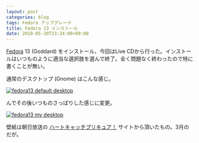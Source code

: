 ```yaml
---
layout: post
categories: blog
tags: Fedora アップグレード
title: Fedora 13 インストール
date: 2010-05-30T23:24:00+09:00
---
```



[Fedora] 13 (Goddard) をインストール、今回はLive CDから行った。インストールはいつものように適当な選択肢を選んで終了。全く問題なく終わったので特に書くことが無い。

<!-- more -->

通常のデスクトップ (Gnome) はこんな感じ。

[![fedora13 default desktop]][fedora13 default desktop link]


んでその後いつものさっぱりした感じに変更。

[![fedora13 my desktop]][fedora13 my desktop link]


壁紙は朝日放送の [ハートキャッチプリキュア！] サイトから頂いたもの。3月のだが。



[Fedora]: http://fedoraproject.org/
[ハートキャッチプリキュア！]: http://asahi.co.jp/precure/

[fedora13 default desktop]: https://lh3.googleusercontent.com/acZ9wDyliNC9w8uHpizbKH9_Ae0gQ84snQ_E5ae8k11MGwoDogqn_8CPSycKWOUhKzqALxEXRqicz_YD-31dl83fD3LaMShaYULmFybwdVi3gQFLiGOkIZz_pAuq2Xys7F5Pr9IYvg=w600
[fedora13 default desktop link]: https://photos.google.com/share/AF1QipPlaCVV2mi6zjU5UbJFYqYqK73ZKyJl_VUdqxUI2TPI9hnjSj45SwrSHg8L3Vb5kw/photo/AF1QipPC5kAREj_jYX02ErdFD0XEv_SoRhFDKW8BrkZW?key=N0pOUGxmdXN3WlROdFRDQl9CZEtXSVVwYzF1QkFB

[fedora13 my desktop]: https://lh3.googleusercontent.com/0Ej4BADHLoBCZkqm_Cq2LfDuxolbmDGajDuRTu-rU_Uvm1WKvENH6y8I2AxvXuu7UOm1dkqdnx-C8cQaJR_y2hfUInm0Rk8MupxckNHFYdcaN_tFKQn0Y7hMwz9tfQ1KoyTHn5O5sw=w600
[fedora13 my desktop link]: https://photos.google.com/share/AF1QipPlaCVV2mi6zjU5UbJFYqYqK73ZKyJl_VUdqxUI2TPI9hnjSj45SwrSHg8L3Vb5kw/photo/AF1QipNf8uAMbiWy9plr0vJ34h1hTUU5f0Fgzqu5xGbY?key=N0pOUGxmdXN3WlROdFRDQl9CZEtXSVVwYzF1QkFB
